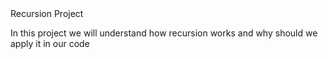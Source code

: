 <html>
<head>Recursion Project</head>
<body>
<p>In this project we will understand how recursion works and why should we apply it in our code
</p>
</body>
</html>